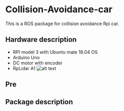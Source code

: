 # Collision-Avoidance-car
This is a ROS package for collision avoidance Rpi car.
## Hardware description
* RPI model 3 with Ubuntu mate 18.04 OS
* Arduino Uno
* DC motor with encoder
* RpLidar A1
![alt text](https://imgur.com/mVrq7KT)
## Pre 
## Package description
